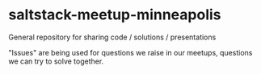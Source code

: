 # saltstack-meetup-minneapolis
General repository for sharing code / solutions / presentations 

"Issues" are being used for questions we raise in our meetups, questions we can try to solve together.
